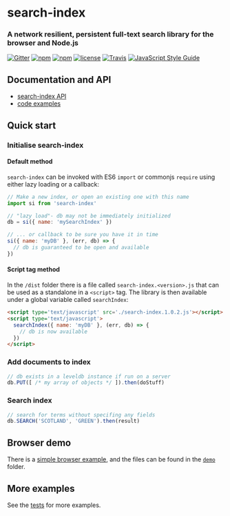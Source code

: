 # search-index

### A network resilient, persistent full-text search library for the browser and Node.js

[![Gitter](https://img.shields.io/gitter/room/nwjs/nw.js.svg?style=flat-square)](https://gitter.im/fergiemcdowall/search-index)
[![npm](https://img.shields.io/npm/v/search-index.svg?style=flat-square)](https://www.npmjs.com/package/search-index)
[![npm](https://img.shields.io/npm/dm/search-index.svg?style=flat-square)](https://npm-stat.com/charts.html?package=search-index)
[![license](https://img.shields.io/github/license/mashape/apistatus.svg?style=flat-square)](LICENCE)
[![Travis](https://img.shields.io/travis/rust-lang/rust.svg?style=flat-square)](https://travis-ci.org/fergiemcdowall/search-index)
[![JavaScript Style Guide](https://img.shields.io/badge/code_style-standard-brightgreen.svg?style=flat-square)](https://standardjs.com)


## Documentation and API

* [search-index API](https://github.com/fergiemcdowall/search-index/tree/demo-and-doc/docs/API.md)
* [code examples](https://github.com/fergiemcdowall/search-index/tree/demo-and-doc/docs/README.md)


## Quick start

### Initialise search-index

#### Default method

`search-index` can be invoked with ES6 `import` or commonjs `require`
using either lazy loading or a callback:

```javascript
// Make a new index, or open an existing one with this name
import si from 'search-index'

// "lazy load"- db may not be immediately initialized
db = si({ name: 'mySearchIndex' })

// ... or callback to be sure you have it in time
si({ name: 'myDB' }, (err, db) => {
  // db is guaranteed to be open and available
})
```

#### Script tag method

In the `/dist` folder there is a file called
`search-index.<version>.js` that can be used as a standalone in a
`<script>` tag. The library is then available under a global variable
called `searchIndex`:

```html
<script type='text/javascript' src='./search-index.1.0.2.js'></script>
<script type='text/javascript'>
  searchIndex({ name: 'myDB' }, (err, db) => {
    // db is now available
  })
</script>
```

### Add documents to index

```javascript
// db exists in a leveldb instance if run on a server
db.PUT([ /* my array of objects */ ]).then(doStuff)
```

### Search index

```javascript
// search for terms without specifing any fields
db.SEARCH('SCOTLAND', 'GREEN').then(result)

```


## Browser demo

There is a [simple browser example](https://eklem.github.io/search-index/demo/), and the files can be found in the [`demo`](https://github.com/fergiemcdowall/search-index/tree/master/demo/) folder.

## More examples

See the [tests](https://github.com/fergiemcdowall/search-index/tree/master/test) for more examples.
